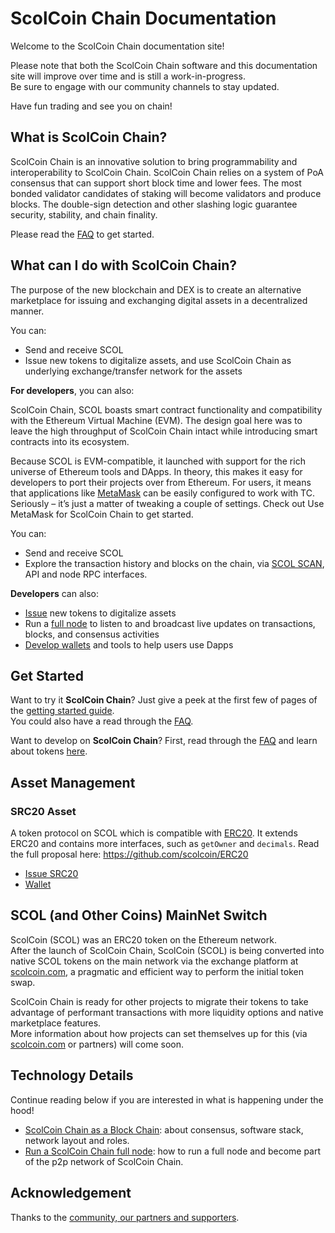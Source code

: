 # ScolCoin Chain Documentation

Welcome to the ScolCoin Chain documentation site!

Please note that both the ScolCoin Chain software and this documentation site will improve over time and is still a work-in-progress.<br/>
Be sure to engage with our community channels to stay updated.

Have fun trading and see you on chain!

## What is ScolCoin Chain?

ScolCoin Chain is an innovative solution to bring programmability and interoperability to ScolCoin Chain. ScolCoin Chain relies on a system of PoA consensus that can support short block time and lower fees. The most bonded validator candidates of staking will become validators and produce blocks. The double-sign detection and other slashing logic guarantee security, stability, and chain finality.

Please read the [FAQ](./faq/nc/general.md) to get started.


## What can I do with ScolCoin Chain?

The purpose of the new blockchain and DEX is to create an alternative marketplace for issuing and exchanging digital assets in a decentralized manner.

You can:

- Send and receive SCOL
- Issue new tokens to digitalize assets, and use ScolCoin Chain as underlying exchange/transfer
network for the assets



**For developers**, you can also:

ScolCoin Chain, SCOL boasts smart contract functionality and compatibility with the Ethereum Virtual Machine (EVM). The design goal here was to leave the high throughput of ScolCoin Chain intact while introducing smart contracts into its ecosystem.

Because SCOL is EVM-compatible, it launched with support for the rich universe of Ethereum tools and DApps. In theory, this makes it easy for developers to port their projects over from Ethereum. For users, it means that applications like [MetaMask](smart-chain/wallet/metamask.md) can be easily configured to work with TC. Seriously – it’s just a matter of tweaking a couple of settings. Check out Use MetaMask for ScolCoin Chain to get started.

You can:

- Send and receive SCOL
- Explore the transaction history and blocks on the chain, via [SCOL SCAN](https://explorer.scolcoin.com/), API
and node RPC interfaces.

**Developers** can also:

- [Issue](./smart-chain/developer/issue-SRC20.md) new tokens to digitalize assets
- Run a [full node](./smart-chain/developer/fullnode.md) to listen to and broadcast live updates on transactions, blocks, and consensus activities
- [Develop wallets](./smart-chain/wallet/wallet_api.md) and tools to help users use Dapps

## Get Started

Want to try it **ScolCoin Chain**? Just give a peek at the first few of pages of the [getting started guide](get-started.md).<br/>
You could also have a read through the [FAQ](faq/faq.md).

Want to develop on **ScolCoin Chain**? First, read through the [FAQ](faq/nc/general.md) and learn about tokens [here](smart-chain/developer/SRC20.md).

## Asset Management

### SRC20 Asset

A token protocol on SCOL which is compatible with [ERC20](https://eips.ethereum.org/EIPS/eip-20). It extends ERC20 and contains more interfaces, such as `getOwner` and `decimals`. Read the full proposal here: <https://github.com/scolcoin/ERC20>

- [Issue SRC20](smart-chain/developer/issue-SRC20.md)
- [Wallet](smart-chain/wallet.md)

## SCOL (and Other Coins) MainNet Switch

ScolCoin (SCOL) was an ERC20 token on the Ethereum network.<br/>
After the launch of ScolCoin Chain, ScolCoin (SCOL) is being converted into native SCOL tokens on the main network via the exchange platform at [scolcoin.com](https://www.scolcoin.com), a pragmatic and efficient way to perform the initial token swap.

ScolCoin Chain is ready for other projects to migrate their tokens to take advantage of performant transactions with more liquidity options and native marketplace features.<br/>
More information about how projects can set themselves up for this (via [scolcoin.com](https://www.scolcoin.com) or partners) will come soon.


## Technology Details
Continue reading below if you are interested in what is happening under the hood!

- [ScolCoin Chain as a Block Chain](blockchain.md): about consensus, software stack, network layout and roles.
- [Run a ScolCoin Chain full node](smart-chain/developer/fullnode.md): how to run a full node and become part of the p2p network of ScolCoin Chain.


## Acknowledgement
Thanks to the [community, our partners and supporters](acknowledgement.md).
